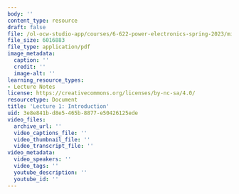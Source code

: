 ```yaml
---
body: ''
content_type: resource
draft: false
file: /ol-ocw-studio-app/courses/6-622-power-electronics-spring-2023/mit6_622_s23_lec01.pdf
file_size: 6016883
file_type: application/pdf
image_metadata:
  caption: ''
  credit: ''
  image-alt: ''
learning_resource_types:
- Lecture Notes
license: https://creativecommons.org/licenses/by-nc-sa/4.0/
resourcetype: Document
title: 'Lecture 1: Introduction'
uid: 3e8e841b-d8e5-465b-8877-e50426125ede
video_files:
  archive_url: ''
  video_captions_file: ''
  video_thumbnail_file: ''
  video_transcript_file: ''
video_metadata:
  video_speakers: ''
  video_tags: ''
  youtube_description: ''
  youtube_id: ''
---
```

